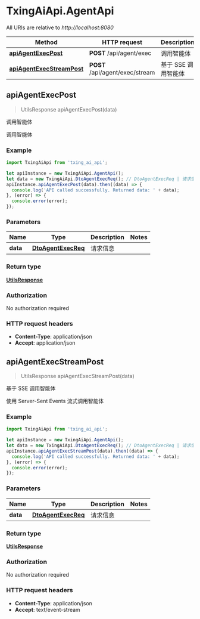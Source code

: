 # TxingAiApi.AgentApi

All URIs are relative to *http://localhost:8080*

Method | HTTP request | Description
------------- | ------------- | -------------
[**apiAgentExecPost**](AgentApi.md#apiAgentExecPost) | **POST** /api/agent/exec | 调用智能体
[**apiAgentExecStreamPost**](AgentApi.md#apiAgentExecStreamPost) | **POST** /api/agent/exec/stream | 基于 SSE 调用智能体



## apiAgentExecPost

> UtilsResponse apiAgentExecPost(data)

调用智能体

调用智能体

### Example

```javascript
import TxingAiApi from 'txing_ai_api';

let apiInstance = new TxingAiApi.AgentApi();
let data = new TxingAiApi.DtoAgentExecReq(); // DtoAgentExecReq | 请求信息
apiInstance.apiAgentExecPost(data).then((data) => {
  console.log('API called successfully. Returned data: ' + data);
}, (error) => {
  console.error(error);
});

```

### Parameters


Name | Type | Description  | Notes
------------- | ------------- | ------------- | -------------
 **data** | [**DtoAgentExecReq**](DtoAgentExecReq.md)| 请求信息 | 

### Return type

[**UtilsResponse**](UtilsResponse.md)

### Authorization

No authorization required

### HTTP request headers

- **Content-Type**: application/json
- **Accept**: application/json


## apiAgentExecStreamPost

> UtilsResponse apiAgentExecStreamPost(data)

基于 SSE 调用智能体

使用 Server-Sent Events 流式调用智能体

### Example

```javascript
import TxingAiApi from 'txing_ai_api';

let apiInstance = new TxingAiApi.AgentApi();
let data = new TxingAiApi.DtoAgentExecReq(); // DtoAgentExecReq | 请求信息
apiInstance.apiAgentExecStreamPost(data).then((data) => {
  console.log('API called successfully. Returned data: ' + data);
}, (error) => {
  console.error(error);
});

```

### Parameters


Name | Type | Description  | Notes
------------- | ------------- | ------------- | -------------
 **data** | [**DtoAgentExecReq**](DtoAgentExecReq.md)| 请求信息 | 

### Return type

[**UtilsResponse**](UtilsResponse.md)

### Authorization

No authorization required

### HTTP request headers

- **Content-Type**: application/json
- **Accept**: text/event-stream


